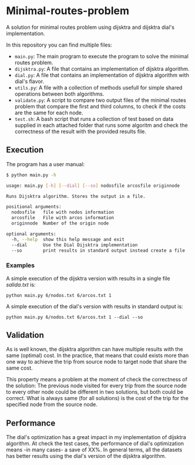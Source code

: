 # Minimal-routes-problem
A solution for minimal routes problem using dijsktra and dijsktra dial's implementation.

In this repository you can find multiple files:

- `main.py`: The main program to execute the program to solve the minimal routes problem.
- `dijsktra.py`: A file that contains an implementation of dijsktra algorithm.
- `dial.py`: A file that contains an implementation of dijsktra algorithm with dial's flavor.
- `utils.py`: A file with a collection of methods usefull for simple shared operations between both algorithms.
- `validate.py`: A script to compare two output files of the minimal routes problem that compare the first and third columns, to check if the costs are the same for each node.
- `test.sh`: A bash script that runs a collection of test based on data supplied in each attached folder that runs some algoritm and check the correctness of the result with the provided results file.

## Execution

The program has a user manual:

```bash
$ python main.py -h

usage: main.py [-h] [--dial] [--so] nodosfile arcosfile originnode

Runs Dijsktra algorithm. Stores the output in a file.

positional arguments:
  nodosfile   file with nodos information
  arcosfile   File with arcos information
  originnode  Number of the origin node

optional arguments:
  -h, --help  show this help message and exit
  --dial      Use the Dial Dijsktra implementation
  --so        print results in standard output instead create a file
```

### Examples

A simple execution of the dijsktra version with results in a single file *salida.txt* is:

`python main.py 6/nodos.txt 6/arcos.txt 1`

A simple execution of the dial's version with results in standard output is:

`python main.py 6/nodos.txt 6/arcos.txt 1 --dial --so`

## Validation

As is well  known, the dijsktra algorithm can have multiple results with the same (optimal) cost. In the practice, that means that could exists more than one way to achieve the trip from source node to target node that share the same cost.

This property means a problem at the moment of check the correctness of the solution: The previous node visited for every trip from the source node to every other node could be different in two solutions, but both could be correct. What is always same (for all solutions) is the cost of the trip for the specified node from the source node.

## Performance

The dial's optimization has a great impact in my implementation of dijsktra algorithm. At check the test cases, the performance of dial's optimization means -in many cases- a save of XX%. In general terms, all the datasets has better results using the dial's version of the dijsktra algorithm.
